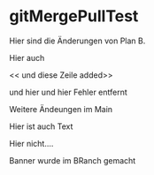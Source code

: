# gitMergePullTest

Hier sind die Änderungen von Plan B.

Hier auch

<< und diese Zeile added>>

und hier und hier
Fehler entfernt

Weitere Ändeungen im Main

Hier ist auch Text

Hier nicht....

Banner wurde im BRanch gemacht